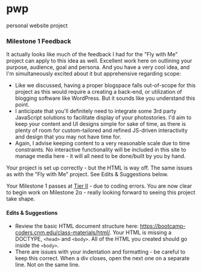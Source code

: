 # pwp
personal website project

### Milestone 1 Feedback
It actually looks like much of the feedback I had for the "Fly with Me" project can apply to this idea as well. Excellent work here on outlining your purpose, audience, goal and persona. And you have a very cool idea, and I'm simultaneously excited about it but apprehensive regarding scope: 

- Like we discussed, having a proper blogspace falls out-of-scope for this project as this would require a creating a back-end, or utilization of blogging software like WordPress. But it sounds like you understand this point.
- I anticipate that you'll definitely need to integrate some 3rd party JavaScript solutions to facilitate display of your photostories. I'd aim to keep your content and UI designs simple for sake of time, as there is plenty of room for custom-tailored and refined JS-driven interactivity and design that you may not have time for.
- Again, I advise keeping content to a very reasonable scale due to time constraints. No  interactive functionality will be included in this site to manage media here - it will all need to be done/built by you by hand.

Your project is set up correctly - but the HTML is way off. The same issues as with the "Fly with Me" project. See Edits &amp; Suggestions below.

Your Milestone 1 passes at [Tier II](https://bootcamp-coders.cnm.edu/projects/personal/rubric/) - due to coding errors. You are now clear to begin work on Milestone 2&alpha; - really looking forward to seeing this project take shape.

#### Edits &amp; Suggestions
- Review the basic HTML document structure here: https://bootcamp-coders.cnm.edu/class-materials/html/. Your HTML is missing a DOCTYPE, `<head>` and `<body>`. All of the HTML you created should go inside the `<body>`.
- There are issues with your indentation and formatting - be careful to keep this correct. When a div closes, open the next one on a separate line. Not on the same line.
